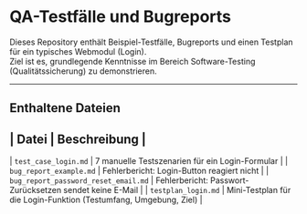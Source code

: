 # QA-Testfälle und Bugreports

Dieses Repository enthält Beispiel-Testfälle, Bugreports und einen Testplan für ein typisches Webmodul (Login).  
Ziel ist es, grundlegende Kenntnisse im Bereich Software-Testing (Qualitätssicherung) zu demonstrieren.

---

## Enthaltene Dateien

| Datei | Beschreibung |
 ---------------------
| `test_case_login.md` | 7 manuelle Testszenarien für ein Login-Formular |
| `bug_report_example.md` | Fehlerbericht: Login-Button reagiert nicht |
| `bug_report_password_reset_email.md` | Fehlerbericht: Passwort-Zurücksetzen sendet keine E-Mail |
| `testplan_login.md` | Mini-Testplan für die Login-Funktion (Testumfang, Umgebung, Ziel) |

